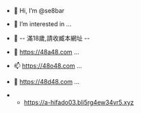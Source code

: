- 👋 Hi, I’m @se8bar
- 👀 I’m interested in ...

- 🌱 -- 滿18歲,請收臧本網址 --
- 💞️ https://48a48.com ...
- 📫 https://48o48.com ...
- 👋 https://48d48.com ...
- -  https://a-hifado03.bli5rg4ew34vr5.xyz
